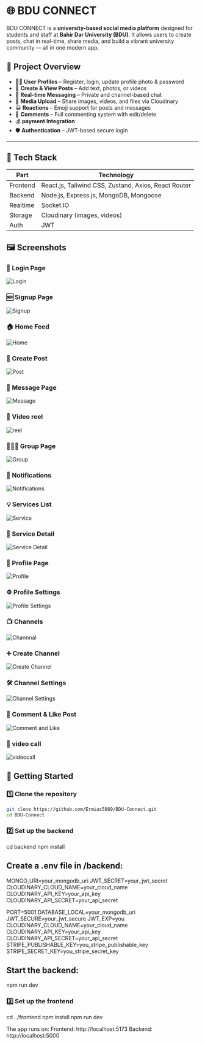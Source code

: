 # 🌐 BDU CONNECT

BDU CONNECT is a **university-based social media platform** designed for students and staff at **Bahir Dar University (BDU)**. It allows users to create posts, chat in real-time, share media, and build a vibrant university community — all in one modern app.

## 🧠 Project Overview

- 🧑‍🎓 **User Profiles** – Register, login, update profile photo & password
- 📸 **Create & View Posts** – Add text, photos, or videos
- 💬 **Real-time Messaging** – Private and channel-based chat
- 📂 **Media Upload** – Share images, videos, and files via Cloudinary
- 😀 **Reactions** – Emoji support for posts and messages
- 🧾 **Comments** – Full commenting system with edit/delete
- 💰 **payment Integration**
- 🛡️ **Authentication** – JWT-based secure login

---

## 🧱 Tech Stack

| Part     | Technology                                           |
| -------- | ---------------------------------------------------- |
| Frontend | React.js, Tailwind CSS, Zustand, Axios, React Router |
| Backend  | Node.js, Express.js, MongoDB, Mongoose               |
| Realtime | Socket.IO                                            |
| Storage  | Cloudinary (images, videos)                          |
| Auth     | JWT                                                  |

## 🖼️ Screenshots

### 🔐 Login Page

![Login](./frontend/screenshots/login.png)

### 🆕 Signup Page

![Signup](./frontend/screenshots/signup.png)

### 🏠 Home Feed

![Home](./frontend/screenshots/home.png)

### 📝 Create Post

![Post](./frontend/screenshots/post.png)

### 💬 Message Page

![Message](./frontend/screenshots/message.png)

### 🎥 Video reel

![reel](./frontend/screenshots/video.png)

### 🧑‍🤝‍🧑 Group Page

![Group](./frontend/screenshots/group.png)

### 📢 Notifications

![Notifications](./frontend/screenshots/notification.png)

### 💡 Services List

![Service](./frontend/screenshots/service.png)

### 📄 Service Detail

![Service Detail](./frontend/screenshots/servicedetail.png)

### 📃 Profile Page

![Profile](./frontend/screenshots/profile.png)

### ⚙️ Profile Settings

![Profile Settings](./frontend/screenshots/profileSetting.png)

### 📺 Channels

![Channnal](./frontend/screenshots/channnal.png)

### ➕ Create Channel

![Create Channel](./frontend/screenshots/createchannal.png)

### 🛠️ Channel Settings

![Channel Settings](./frontend/screenshots/chananalSetting.png)

### 💬 Comment & Like Post

![Comment and Like](./frontend/screenshots/commentandlike.png)

### 💬 video call

![videocall](./frontend/screenshots/videocall.png)

## 🚀 Getting Started

### 1️⃣ Clone the repository

```bash
git clone https://github.com/Ermias5869/BDU-Connect.git
cd BDU-Connect
```

### 2️⃣ Set up the backend

cd backend
npm install

## Create a .env file in /backend:

MONGO_URI=your_mongodb_uri
JWT_SECRET=your_jwt_secret
CLOUDINARY_CLOUD_NAME=your_cloud_name
CLOUDINARY_API_KEY=your_api_key
CLOUDINARY_API_SECRET=your_api_secret

PORT=5001
DATABASE_LOCAL=your_mongodb_uri
JWT_SECURE=your_jwt_secure
JWT_EXP=you
CLOUDINARY_CLOUD_NAME=your_cloud_name
CLOUDINARY_API_KEY=your_api_key
CLOUDINARY_API_SECRET=your_api_secret
STRIPE_PUBLISHABLE_KEY=you_stripe_publishable_key
STRIPE_SECRET_KEY=you_stripe_secret_key

## Start the backend:

npm run dev

### 3️⃣ Set up the frontend

cd ../frontend
npm install
npm run dev

The app runs on:
Frontend: http://localhost:5173
Backend: http://localhost:5000
